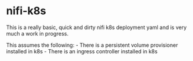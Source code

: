# nifi-k8s
This is a really basic, quick and dirty nifi k8s deployment yaml and is very much a work in progress.

This assumes the following:
    - There is a persistent volume provisioner installed in k8s
    - There is an ingress controller installed in k8s